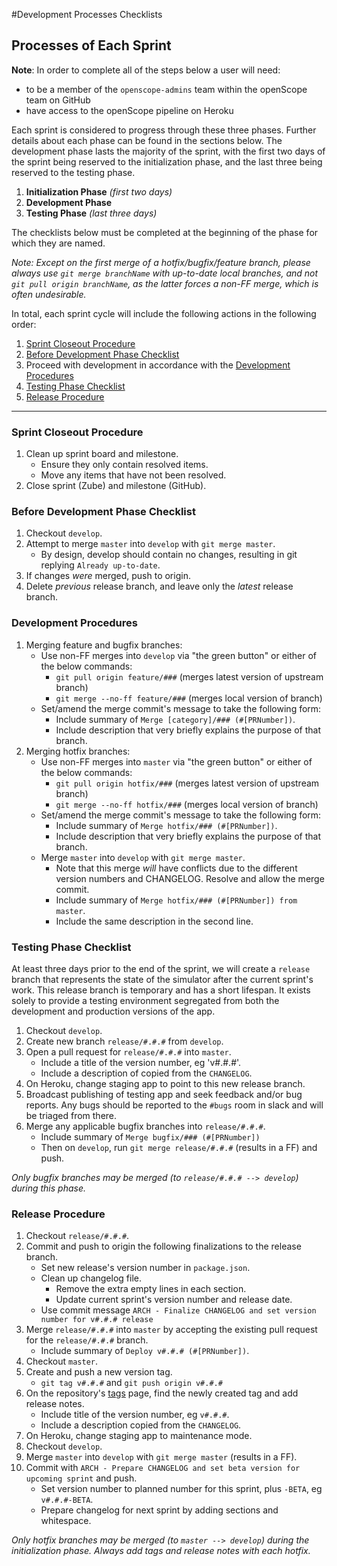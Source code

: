 #Development Processes Checklists
## Processes of Each Sprint
**Note**: In order to complete all of the steps below a user will need:
- to be a member of the `openscope-admins` team within the openScope team on GitHub
- have access to the openScope pipeline on Heroku

Each sprint is considered to progress through these three phases. Further details about each phase can be found in the sections below. The development phase lasts the majority of the sprint, with the first two days of the sprint being reserved to the initialization phase, and the last three being reserved to the testing phase.

1. __Initialization Phase__ _(first two days)_
1. __Development Phase__
1. __Testing Phase__ _(last three days)_

The checklists below must be completed at the beginning of the phase for which they are named.

_Note: Except on the first merge of a hotfix/bugfix/feature branch, please always use `git merge branchName` with up-to-date local branches, and not `git pull origin branchName`, as the latter forces a non-FF merge, which is often undesirable._

In total, each sprint cycle will include the following actions in the following order:

1. [Sprint Closeout Procedure](#sprint-closeout-procedure)
1. [Before Development Phase Checklist](#before-development-phase-checklist)
1. Proceed with development in accordance with the [Development Procedures](#development-procedures)
1. [Testing Phase Checklist](#testing-phase-checklist)
1. [Release Procedure](#release-procedure)

---

### Sprint Closeout Procedure
1. Clean up sprint board and milestone.
    - Ensure they only contain resolved items.
    - Move any items that have not been resolved.
1. Close sprint (Zube) and milestone (GitHub).


### Before Development Phase Checklist
1. Checkout `develop`.
1. Attempt to merge `master` into `develop` with `git merge master`.
    - By design, develop should contain no changes, resulting in git replying `Already up-to-date`.
1. If changes _were_ merged, push to origin.
1. Delete _previous_ release branch, and leave only the _latest_ release branch.

### Development Procedures
1. Merging feature and bugfix branches:
    - Use non-FF merges into `develop` via "the green button" or either of the below commands:
        - `git pull origin feature/###` (merges latest version of upstream branch)
        - `git merge --no-ff feature/###` (merges local version of branch)
    - Set/amend the merge commit's message to take the following form:
        - Include summary of `Merge [category]/### (#[PRNumber])`.
        - Include description that very briefly explains the purpose of that branch.
1. Merging hotfix branches:
    - Use non-FF merges into `master` via "the green button" or either of the below commands:
        - `git pull origin hotfix/###` (merges latest version of upstream branch)
        - `git merge --no-ff hotfix/###` (merges local version of branch)
    - Set/amend the merge commit's message to take the following form:
        - Include summary of `Merge hotfix/### (#[PRNumber])`.
        - Include description that very briefly explains the purpose of that branch.
    - Merge `master` into `develop` with `git merge master`.
        - Note that this merge _will_ have conflicts due to the different version numbers and CHANGELOG. Resolve and allow the merge commit.
        - Include summary of `Merge hotfix/### (#[PRNumber]) from master`.
        - Include the same description in the second line.

### Testing Phase Checklist
At least three days prior to the end of the sprint, we will create a `release` branch that represents the state of the simulator after the current sprint's work. This release branch is temporary and has a short lifespan.  It exists solely to provide a testing environment segregated from both the development and production versions of the app.

1. Checkout `develop`.
1. Create new branch `release/#.#.#` from `develop`.
1. Open a pull request for `release/#.#.#` into `master`.
    - Include a title of the version number, eg 'v#.#.#'.
    - Include a description of copied from the `CHANGELOG`.
1. On Heroku, change staging app to point to this new release branch.
1. Broadcast publishing of testing app and seek feedback and/or bug reports. Any bugs should be reported to the `#bugs` room in slack and will be triaged from there.
1. Merge any applicable bugfix branches into `release/#.#.#`.
    - Include summary of `Merge bugfix/### (#[PRNumber])`
    - Then on `develop`, run `git merge release/#.#.#` (results in a FF) and push.

_Only bugfix branches may be merged (to `release/#.#.# --> develop`) during this phase._

### Release Procedure
1. Checkout `release/#.#.#`.
1. Commit and push to origin the following finalizations to the release branch.
    - Set new release's version number in `package.json`.
    - Clean up changelog file.
        - Remove the extra empty lines in each section.
        - Update current sprint's version number and release date.
    - Use commit message `ARCH - Finalize CHANGELOG and set version number for v#.#.# release`
1. Merge `release/#.#.#` into `master` by accepting the existing pull request for the `release/#.#.#` branch.
    - Include summary of `Deploy v#.#.# (#[PRNumber])`.
1. Checkout `master`.
1. Create and push a new version tag.
    - `git tag v#.#.#` and `git push origin v#.#.#`
1. On the repository's [tags](https://github.com/openscope/openscope/tags) page, find the newly created tag and add release notes.
    - Include title of the version number, eg `v#.#.#`.
    - Include a description copied from the `CHANGELOG`.
1. On Heroku, change staging app to maintenance mode.
1. Checkout `develop`.
1. Merge `master` into `develop` with `git merge master` (results in a FF).
1. Commit with `ARCH - Prepare CHANGELOG and set beta version for upcoming sprint` and push.
    - Set version number to planned number for this sprint, plus `-BETA`, eg `v#.#.#-BETA`.
    - Prepare changelog for next sprint by adding sections and whitespace.

_Only hotfix branches may be merged (to `master --> develop`) during the initialization phase. Always add tags and release notes with each hotfix._
